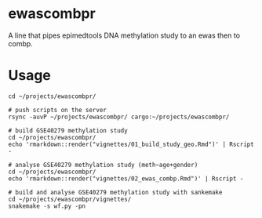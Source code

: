 # ewascombpr
A line that pipes epimedtools DNA methylation study to an ewas then to combp.


# Usage
  
```
cd ~/projects/ewascombpr/

# push scripts on the server
rsync -auvP ~/projects/ewascombpr/ cargo:~/projects/ewascombpr/

# build GSE40279 methylation study
cd ~/projects/ewascombpr/
echo 'rmarkdown::render("vignettes/01_build_study_geo.Rmd")' | Rscript -

# analyse GSE40279 methylation study (meth~age+gender)
cd ~/projects/ewascombpr/
echo 'rmarkdown::render("vignettes/02_ewas_combp.Rmd")' | Rscript -

# build and analyse GSE40279 methylation study with sankemake
cd ~/projects/ewascombpr/vignettes/
snakemake -s wf.py -pn
```